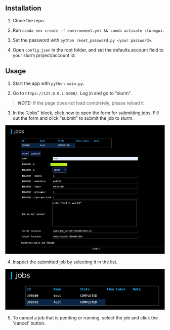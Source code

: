 ## Installation

1. Clone the repo.

2. Run `conda env create -f environment.yml && conda activate slurmgui`.

3. Set the password with `python reset_password.py <your password>`.

4. Open `config.json` in the root folder, and set the defaults.account field to your slurm project/account id.

## Usage

1. Start the app with `python main.py`.

2. Go to `https://127.0.0.1:5000/`. Log in and go to "slurm".

> **_NOTE:_**  If the page does not load completely, please reload it

3. In the "Jobs" block, click new to open the form for submitting jobs. Fill out the form and click "submit" to submit the job to slurm.

![image](resource/new.png)

4. Inspect the submitted job by selecting it in the list.

![image](resource/select.png)

5. To cancel a job that is pending or running, select the job and click the 'cancel' button.


